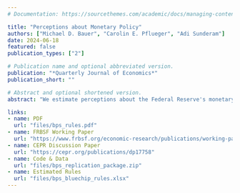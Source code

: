 ```yaml
---
# Documentation: https://sourcethemes.com/academic/docs/managing-content/

title: "Perceptions about Monetary Policy"
authors: ["Michael D. Bauer", "Carolin E. Pflueger", "Adi Sunderam"]
date: 2024-06-18
featured: false
publication_types: ["2"]

# Publication name and optional abbreviated version.
publication: "*Quarterly Journal of Economics*"
publication_short: ""

# Abstract and optional shortened version.
abstract: "We estimate perceptions about the Federal Reserve's monetary policy rule from panel data on professional forecasts of interest rates and macroeconomic conditions. The perceived dependence of the federal funds rate on economic conditions varies substantially over time, in particular over the monetary policy cycle. Forecasters update their perceptions about the Fed's policy rule in response to monetary policy actions, measured by high-frequency interest rate surprises, suggesting that they have imperfect information about the rule. Monetary policy perceptions matter for monetary transmission, as they affect the sensitivity of interest rates to macroeconomic news, term premia in long-term bonds, and the response of the stock market to monetary policy surprises. A simple learning model with forecaster heterogeneity and incomplete information about the policy rule motivates and explains our empirical findings."

links:
- name: PDF
  url: "files/bps_rules.pdf"
- name: FRBSF Working Paper
  url: "https://www.frbsf.org/economic-research/publications/working-papers/2023/31/"
- name: CEPR Discussion Paper
  url: "https://cepr.org/publications/dp17758"
- name: Code & Data
  url: "files/bps_replication_package.zip"
- name: Estimated Rules
  url: "files/bps_bluechip_rules.xlsx"
---
```

